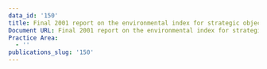 ```yaml
---
data_id: '150'
title: Final 2001 report on the environmental index for strategic objective 1.6
Document URL: Final 2001 report on the environmental index for strategic objective 1.6
Practice Area:
  - ''
publications_slug: '150'
---
```

